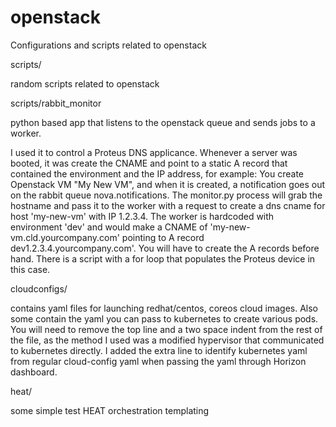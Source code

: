 openstack
=========

Configurations and scripts related to openstack

scripts/

random scripts related to openstack

scripts/rabbit_monitor

python based app that listens to the openstack queue and sends jobs to a worker.

I used it to control a Proteus DNS applicance. Whenever a server was booted, it was create the CNAME and point to a static A record that contained the environment and the IP address, for example: You create Openstack VM "My New VM", and when it is created, a notification goes out on the rabbit queue nova.notifications. The monitor.py process will grab the hostname and pass it to the worker with a request to create a dns cname for host 'my-new-vm' with IP 1.2.3.4.  The worker is hardcoded with environment 'dev' and would make a CNAME of 'my-new-vm.cld.yourcompany.com' pointing to A record dev1.2.3.4.yourcompany.com'. You will have to create the A records before hand. There is a script with a for loop that populates the Proteus device in this case. 

cloudconfigs/

contains yaml files for launching redhat/centos, coreos cloud images. Also some contain the yaml you can pass to kubernetes to create various pods.  You will need to remove the top line and a two space indent from the rest of the file, as the method I used was a modified hypervisor that communicated to kubernetes directly. I added the extra line to identify kubernetes yaml from regular cloud-config yaml when passing the yaml through Horizon dashboard.

heat/

some simple test HEAT orchestration templating
